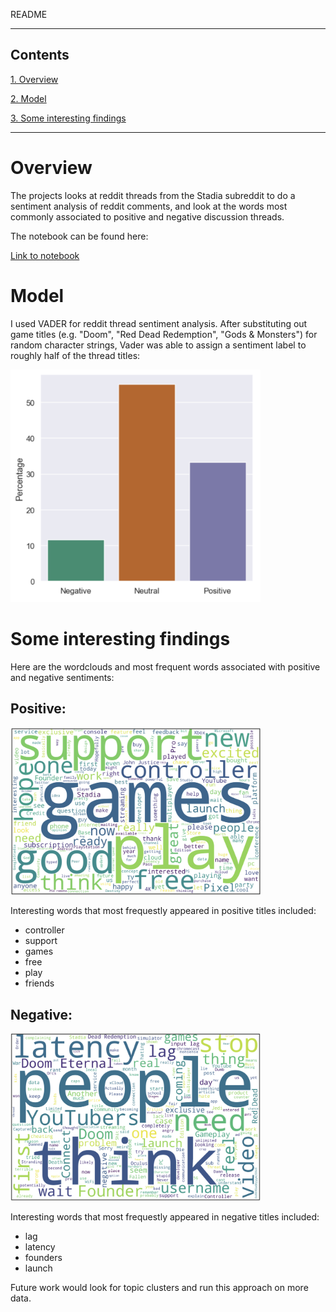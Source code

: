 README


---

## Contents

[1. Overview](#overview)

[2. Model](#model)

[3. Some interesting findings](#disc)

---

# <a name="overview">Overview</a>

The projects looks at reddit threads from the Stadia subreddit to do a sentiment analysis of reddit comments, and look at the words most commonly associated to positive and negative discussion threads.

The notebook can be found here: 

[Link to notebook](https://github.com/iurrutia/MiniMLProjects/blob/master/TestingRedditAnalysis.ipynb)

# <a name="model">Model</a>

I used VADER for reddit thread sentiment analysis. After substituting out game titles (e.g. "Doom", "Red Dead Redemption", "Gods & Monsters") for random character strings, Vader was able to assign a sentiment label to roughly half of the thread titles:


<img src="https://github.com/iurrutia/MiniMLProjects/blob/master/images/classfreq.png" width="400">

# <a name="disc">Some interesting findings</a>

Here are the wordclouds and most frequent words associated with positive and negative sentiments:

## Positive:

<img src="https://github.com/iurrutia/MiniMLProjects/blob/master/images/pos.png" width="400">

Interesting words that most frequestly appeared in positive titles included:
- controller
- support
- games
- free
- play
- friends



## Negative:

<img src="https://github.com/iurrutia/MiniMLProjects/blob/master/images/neg.png" width="400">

Interesting words that most frequestly appeared in negative titles included:
- lag
- latency
- founders
- launch






Future work would look for topic clusters and run this approach on more data.
